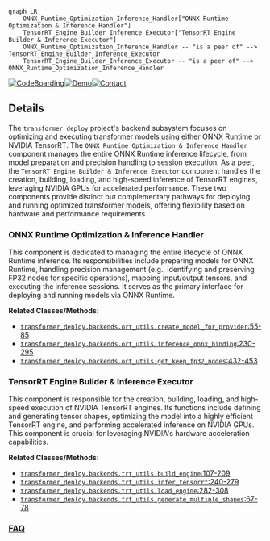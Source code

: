 ```mermaid
graph LR
    ONNX_Runtime_Optimization_Inference_Handler["ONNX Runtime Optimization & Inference Handler"]
    TensorRT_Engine_Builder_Inference_Executor["TensorRT Engine Builder & Inference Executor"]
    ONNX_Runtime_Optimization_Inference_Handler -- "is a peer of" --> TensorRT_Engine_Builder_Inference_Executor
    TensorRT_Engine_Builder_Inference_Executor -- "is a peer of" --> ONNX_Runtime_Optimization_Inference_Handler
```

[![CodeBoarding](https://img.shields.io/badge/Generated%20by-CodeBoarding-9cf?style=flat-square)](https://github.com/CodeBoarding/GeneratedOnBoardings)[![Demo](https://img.shields.io/badge/Try%20our-Demo-blue?style=flat-square)](https://www.codeboarding.org/demo)[![Contact](https://img.shields.io/badge/Contact%20us%20-%20contact@codeboarding.org-lightgrey?style=flat-square)](mailto:contact@codeboarding.org)

## Details

The `transformer_deploy` project's backend subsystem focuses on optimizing and executing transformer models using either ONNX Runtime or NVIDIA TensorRT. The `ONNX Runtime Optimization & Inference Handler` component manages the entire ONNX Runtime inference lifecycle, from model preparation and precision handling to session execution. As a peer, the `TensorRT Engine Builder & Inference Executor` component handles the creation, building, loading, and high-speed inference of TensorRT engines, leveraging NVIDIA GPUs for accelerated performance. These two components provide distinct but complementary pathways for deploying and running optimized transformer models, offering flexibility based on hardware and performance requirements.

### ONNX Runtime Optimization & Inference Handler
This component is dedicated to managing the entire lifecycle of ONNX Runtime inference. Its responsibilities include preparing models for ONNX Runtime, handling precision management (e.g., identifying and preserving FP32 nodes for specific operations), mapping input/output tensors, and executing the inference sessions. It serves as the primary interface for deploying and running models via ONNX Runtime.


**Related Classes/Methods**:

- <a href="https://github.com/ELS-RD/transformer-deploy/blob/main/src/transformer_deploy/backends/ort_utils.py#L55-L85" target="_blank" rel="noopener noreferrer">`transformer_deploy.backends.ort_utils.create_model_for_provider`:55-85</a>
- <a href="https://github.com/ELS-RD/transformer-deploy/blob/main/src/transformer_deploy/backends/ort_utils.py#L230-L295" target="_blank" rel="noopener noreferrer">`transformer_deploy.backends.ort_utils.inference_onnx_binding`:230-295</a>
- <a href="https://github.com/ELS-RD/transformer-deploy/blob/main/src/transformer_deploy/backends/ort_utils.py#L432-L453" target="_blank" rel="noopener noreferrer">`transformer_deploy.backends.ort_utils.get_keep_fp32_nodes`:432-453</a>


### TensorRT Engine Builder & Inference Executor
This component is responsible for the creation, building, loading, and high-speed execution of NVIDIA TensorRT engines. Its functions include defining and generating tensor shapes, optimizing the model into a highly efficient TensorRT engine, and performing accelerated inference on NVIDIA GPUs. This component is crucial for leveraging NVIDIA's hardware acceleration capabilities.


**Related Classes/Methods**:

- <a href="https://github.com/ELS-RD/transformer-deploy/blob/main/src/transformer_deploy/backends/trt_utils.py#L107-L209" target="_blank" rel="noopener noreferrer">`transformer_deploy.backends.trt_utils.build_engine`:107-209</a>
- <a href="https://github.com/ELS-RD/transformer-deploy/blob/main/src/transformer_deploy/backends/trt_utils.py#L240-L279" target="_blank" rel="noopener noreferrer">`transformer_deploy.backends.trt_utils.infer_tensorrt`:240-279</a>
- <a href="https://github.com/ELS-RD/transformer-deploy/blob/main/src/transformer_deploy/backends/trt_utils.py#L282-L308" target="_blank" rel="noopener noreferrer">`transformer_deploy.backends.trt_utils.load_engine`:282-308</a>
- <a href="https://github.com/ELS-RD/transformer-deploy/blob/main/src/transformer_deploy/backends/trt_utils.py#L67-L78" target="_blank" rel="noopener noreferrer">`transformer_deploy.backends.trt_utils.generate_multiple_shapes`:67-78</a>




### [FAQ](https://github.com/CodeBoarding/GeneratedOnBoardings/tree/main?tab=readme-ov-file#faq)